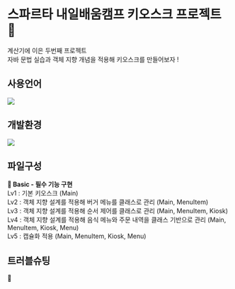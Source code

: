 # 스파르타 내일배움캠프 키오스크 프로젝트 🎲
계산기에 이은 두번째 프로젝트 <br>
자바 문법 실습과 객체 지향 개념을 적용해 키오스크를 만들어보자 !

<h2>사용언어</h2>
<img src="https://img.shields.io/badge/java-%23007396.svg?&style=for-the-badge&logo=java&logoColor=white" />

<h2>개발환경</h2>
<img src="https://img.shields.io/badge/intellij%20idea-%23000000.svg?&style=for-the-badge&logo=intellij%20idea&logoColor=white" />

<h2>파일구성</h2>
<b>📁 Basic - 필수 기능 구현</b> <br>
Lv1 : 기본 키오스크 (Main) <br>
Lv2 : 객체 지향 설계를 적용해 버거 메뉴를 클래스로 관리 (Main, MenuItem) <br>
Lv3 : 객체 지향 설계를 적용해 순서 제어를 클래스로 관리 (Main, MenuItem, Kiosk) <br>
Lv4 : 객체 지향 설계를 적용해 음식 메뉴와 주문 내역을 클래스 기반으로 관리 (Main, MenuItem, Kiosk, Menu) <br>
Lv5 : 캡슐화 적용 (Main, MenuItem, Kiosk, Menu) <br>

<h2>트러블슈팅</h2>
🔗 
